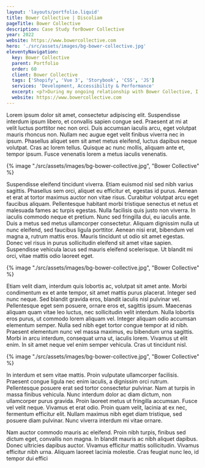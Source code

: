 ```yaml
---
layout: 'layouts/portfolio.liquid'
title: Bower Collective | Discoliam
pageTitle: Bower Collective
description: Case Study forBower Collective
year: 2022
website: https://www.bowercollective.com
hero: './src/assets/images/bg-bower-collective.jpg'
eleventyNavigation:
  key: Bower Collective
  parent: Portfolio
  order: 60
  client: Bower Collective
  tags: ['Shopify', 'Vue 3', 'Storybook', 'CSS', 'JS']
  services: 'Development, Accessibility & Performance'
  excerpt: <p?>During my ongoing relationship with Bower Collective, I've worked closely with their CTO to completely redevelop their Shopify theme, taking them from a customised off-the-shelf theme to a brand new build, fully tailored to their business requirements, whilst improving performance and accessibility scores.<p></p>To complement this, I developed a suite of UI components to support their fully custom user portal, greatly improving the subscription and order management workflows.</p>
  website: https://www.bowercollective.com
---
```


Lorem ipsum dolor sit amet, consectetur adipiscing elit. Suspendisse interdum ipsum libero, et convallis sapien congue sed. Praesent at mi at velit luctus porttitor nec non orci. Duis accumsan iaculis arcu, eget volutpat mauris rhoncus non. Nullam nec augue eget velit finibus viverra nec in ipsum. Phasellus aliquet sem sit amet metus eleifend, luctus dapibus neque volutpat. Cras ac lorem tellus. Quisque ac nunc mollis, aliquam ante et, tempor ipsum. Fusce venenatis lorem a metus iaculis venenatis.

{% image "./src/assets/images/bg-bower-collective.jpg", "Bower Collective" %}

Suspendisse eleifend tincidunt viverra. Etiam euismod nisl sed nibh varius sagittis. Phasellus sem orci, aliquet eu efficitur et, egestas id purus. Aenean et erat at tortor maximus auctor non vitae risus. Curabitur volutpat arcu eget faucibus aliquam. Pellentesque habitant morbi tristique senectus et netus et malesuada fames ac turpis egestas. Nulla facilisis quis justo non viverra. In iaculis commodo neque et pretium. Nunc sed fringilla dui, eu iaculis ante. Duis a metus sed metus ullamcorper consectetur. Aliquam dignissim nulla ut nunc eleifend, sed faucibus ligula porttitor. Aenean nisi erat, bibendum vel magna a, rutrum mattis eros. Mauris tincidunt ut odio sit amet egestas. Donec vel risus in purus sollicitudin eleifend sit amet vitae sapien. Suspendisse vehicula lacus sed mauris eleifend scelerisque. Ut blandit mi orci, vitae mattis odio laoreet eget.

{% image "./src/assets/images/bg-bower-collective.jpg", "Bower Collective" %}

Etiam velit diam, interdum quis lobortis ac, volutpat sit amet ante. Morbi condimentum ex et ante tempor, sit amet mattis purus placerat. Integer sed nunc neque. Sed blandit gravida eros, blandit iaculis nisl pulvinar vel. Pellentesque eget sem posuere, ornare eros et, sagittis ipsum. Maecenas aliquam quam vitae leo luctus, nec sollicitudin velit interdum. Nulla lobortis eros purus, ut commodo lorem aliquam vel. Integer aliquam odio accumsan elementum semper. Nulla sed nibh eget tortor congue tempor at id nibh. Praesent elementum nunc vel massa maximus, eu bibendum urna sagittis. Morbi in arcu interdum, consequat urna ut, iaculis lorem. Vivamus ut elit enim. In sit amet neque vel enim semper vehicula. Cras ut tincidunt nisl.

{% image "./src/assets/images/bg-bower-collective.jpg", "Bower Collective" %}

In interdum et sem vitae mattis. Proin vulputate ullamcorper facilisis. Praesent congue ligula nec enim iaculis, a dignissim orci rutrum. Pellentesque posuere erat sed tortor consectetur pulvinar. Nam at turpis in massa finibus vehicula. Nunc interdum dolor ac diam dictum, non ullamcorper purus gravida. Proin laoreet metus ut fringilla accumsan. Fusce vel velit neque. Vivamus et erat odio. Proin quam velit, lacinia at ex nec, fermentum efficitur elit. Nullam maximus nibh eget diam tristique, sed posuere diam pulvinar. Nunc viverra interdum mi vitae ornare.

Nam auctor commodo mauris ac eleifend. Proin nibh turpis, finibus sed dictum eget, convallis non magna. In blandit mauris ac nibh aliquet dapibus. Donec ultricies dapibus auctor. Vivamus efficitur mattis sollicitudin. Vivamus efficitur nibh urna. Aliquam laoreet lacinia molestie. Cras feugiat nunc leo, id tempor dui effici
